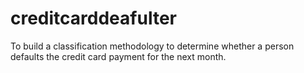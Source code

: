 # creditcarddeafulter
To build a classification methodology to determine whether a person defaults the credit card payment for the next month. 

